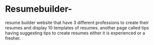 # Resumebuilder-
resume builder website that have 3 different professions to create their resumes and display 10 templates of resumes.
another page called tips having suggesting tips to create resumes either it is experienced or a fresher.
